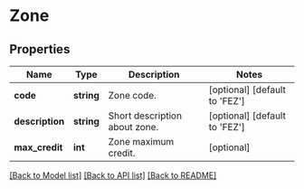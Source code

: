 # Zone

## Properties
Name | Type | Description | Notes
------------ | ------------- | ------------- | -------------
**code** | **string** | Zone code. | [optional] [default to 'FEZ']
**description** | **string** | Short description about zone. | [optional] [default to 'FEZ']
**max_credit** | **int** | Zone maximum credit. | [optional] 

[[Back to Model list]](../README.md#documentation-for-models) [[Back to API list]](../README.md#documentation-for-api-endpoints) [[Back to README]](../README.md)


